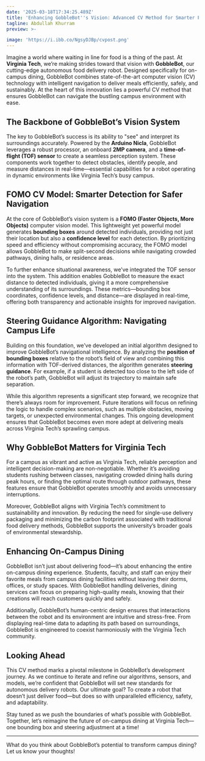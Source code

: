```yaml
---
date: '2025-03-18T17:34:25.489Z'
title: 'Enhancing GobbleBot''s Vision: Advanced CV Method for Smarter Food Delivery'
tagline: Abdullah Khurram
preview: >-

image: 'https://i.ibb.co/NgsyDJBp/cvpost.png'
---
```



Imagine a world where waiting in line for food is a thing of the past. At **Virginia Tech**, we’re making strides toward that vision with **GobbleBot**, our cutting-edge autonomous food delivery robot. Designed specifically for on-campus dining, GobbleBot combines state-of-the-art computer vision (CV) technology with intelligent navigation to deliver meals efficiently, safely, and sustainably. At the heart of this innovation lies a powerful CV method that ensures GobbleBot can navigate the bustling campus environment with ease.

## The Backbone of GobbleBot’s Vision System

The key to GobbleBot’s success is its ability to "see" and interpret its surroundings accurately. Powered by the **Arduino Nicla**, GobbleBot leverages a robust processor, an onboard **2MP camera**, and a **time-of-flight (TOF) sensor** to create a seamless perception system. These components work together to detect obstacles, identify people, and measure distances in real-time—essential capabilities for a robot operating in dynamic environments like Virginia Tech’s busy campus.

## FOMO CV Model: Smarter Detection for Safer Navigation

At the core of GobbleBot’s vision system is a **FOMO (Faster Objects, More Objects)** computer vision model. This lightweight yet powerful model generates **bounding boxes** around detected individuals, providing not just their location but also a **confidence level** for each detection. By prioritizing speed and efficiency without compromising accuracy, the FOMO model allows GobbleBot to make split-second decisions while navigating crowded pathways, dining halls, or residence areas.

To further enhance situational awareness, we’ve integrated the TOF sensor into the system. This addition enables GobbleBot to measure the exact distance to detected individuals, giving it a more comprehensive understanding of its surroundings. These metrics—bounding box coordinates, confidence levels, and distance—are displayed in real-time, offering both transparency and actionable insights for improved navigation.

## Steering Guidance Algorithm: Navigating Campus Life

Building on this foundation, we’ve developed an initial algorithm designed to improve GobbleBot’s navigational intelligence. By analyzing the **position of bounding boxes** relative to the robot’s field of view and combining this information with TOF-derived distances, the algorithm generates **steering guidance**. For example, if a student is detected too close to the left side of the robot’s path, GobbleBot will adjust its trajectory to maintain safe separation.

While this algorithm represents a significant step forward, we recognize that there’s always room for improvement. Future iterations will focus on refining the logic to handle complex scenarios, such as multiple obstacles, moving targets, or unexpected environmental changes. This ongoing development ensures that GobbleBot becomes even more adept at delivering meals across Virginia Tech’s sprawling campus.

## Why GobbleBot Matters for Virginia Tech

For a campus as vibrant and active as Virginia Tech, reliable perception and intelligent decision-making are non-negotiable. Whether it’s avoiding students rushing between classes, navigating crowded dining halls during peak hours, or finding the optimal route through outdoor pathways, these features ensure that GobbleBot operates smoothly and avoids unnecessary interruptions. 

Moreover, GobbleBot aligns with Virginia Tech’s commitment to sustainability and innovation. By reducing the need for single-use delivery packaging and minimizing the carbon footprint associated with traditional food delivery methods, GobbleBot supports the university’s broader goals of environmental stewardship.

## Enhancing On-Campus Dining

GobbleBot isn’t just about delivering food—it’s about enhancing the entire on-campus dining experience. Students, faculty, and staff can enjoy their favorite meals from campus dining facilities without leaving their dorms, offices, or study spaces. With GobbleBot handling deliveries, dining services can focus on preparing high-quality meals, knowing that their creations will reach customers quickly and safely.

Additionally, GobbleBot’s human-centric design ensures that interactions between the robot and its environment are intuitive and stress-free. From displaying real-time data to adapting its path based on surroundings, GobbleBot is engineered to coexist harmoniously with the Virginia Tech community.

## Looking Ahead

This CV method marks a pivotal milestone in GobbleBot’s development journey. As we continue to iterate and refine our algorithms, sensors, and models, we’re confident that GobbleBot will set new standards for autonomous delivery robots. Our ultimate goal? To create a robot that doesn’t just deliver food—but does so with unparalleled efficiency, safety, and adaptability.

Stay tuned as we push the boundaries of what’s possible with GobbleBot. Together, let’s reimagine the future of on-campus dining at Virginia Tech—one bounding box and steering adjustment at a time!

---

What do you think about GobbleBot’s potential to transform campus dining? Let us know your thoughts!